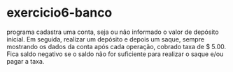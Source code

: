 # exercicio6-banco
programa cadastra uma conta, seja ou não informado o valor de depósito inicial. Em seguida, realizar um depósito e depois um saque, sempre mostrando os dados da conta após cada operação,  cobrado taxa de $ 5.00. Fica saldo negativo se o saldo não for suficiente para realizar o saque e/ou pagar a taxa.
